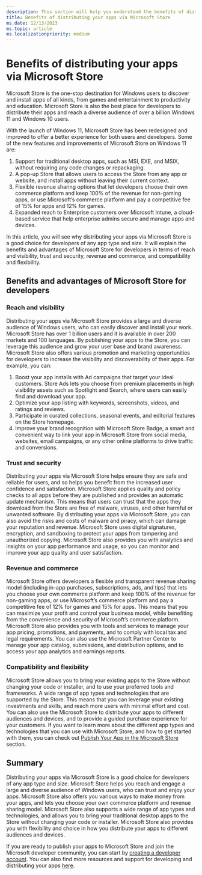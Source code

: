```yaml
---
description: This section will help you understand the benefits of distributing your apps through Microsoft Store.
title: Benefits of distributing your apps via Microsoft Store
ms.date: 12/13/2023
ms.topic: article
ms.localizationpriority: medium
---
```


# Benefits of distributing your apps via Microsoft Store

Microsoft Store is the one-stop destination for Windows users to discover and install apps of all kinds, from games and entertainment to productivity and education. Microsoft Store is also the best place for developers to distribute their apps and reach a diverse audience of over a billion Windows 11 and Windows 10 users.

With the launch of Windows 11, Microsoft Store has been redesigned and improved to offer a better experience for both users and developers. Some of the new features and improvements of Microsoft Store on Windows 11 are:

1. Support for traditional desktop apps, such as MSI, EXE, and MSIX, without requiring any code changes or repackaging.
2. A pop-up Store that allows users to access the Store from any app or website, and install apps without leaving their current context.
3. Flexible revenue sharing options that let developers choose their own commerce platform and keep 100% of the revenue for non-gaming apps, or use Microsoft’s commerce platform and pay a competitive fee of 15% for apps and 12% for games.
4. Expanded reach to Enterprise customers over Microsoft Intune, a cloud-based service that help enterprise admins secure and manage apps and devices.

In this article, you will see why distributing your apps via Microsoft Store is a good choice for developers of any app type and size. It will explain the benefits and advantages of Microsoft Store for developers in terms of reach and visibility, trust and security, revenue and commerce, and compatibility and flexibility.


## Benefits and advantages of Microsoft Store for developers

### Reach and visibility

Distributing your apps via Microsoft Store provides a large and diverse audience of Windows users, who can easily discover and install your work. Microsoft Store has over 1 billion users and it is available in over 200 markets and 100 languages. By publishing your apps to the Store, you can leverage this audience and grow your user base and brand awareness.
Microsoft Store also offers various promotion and marketing opportunities for developers to increase the visibility and discoverability of their apps. For example, you can:
1. Boost your app installs with Ad campaigns that target your ideal customers. Store Ads lets you choose from premium placements in high visibility assets such as Spotlight and Search, where users can easily find and download your app. 
2. Optimize your app listing with keywords, screenshots, videos, and ratings and reviews.
3. Participate in curated collections, seasonal events, and editorial features on the Store homepage.
4. Improve your brand recognition with Microsoft Store Badge, a smart and convenient way to link your app in Microsoft Store from social media, websites, email campaigns, or any other online platforms to drive traffic and conversions. 

### Trust and security

Distributing your apps via Microsoft Store helps ensure they are safe and reliable for users, and so helps you benefit from the increased user confidence and satisfaction. Microsoft Store applies quality and policy checks to all apps before they are published and provides an automatic update mechanism. This means that users can trust that the apps they download from the Store are free of malware, viruses, and other harmful or unwanted software.
By distributing your apps via Microsoft Store, you can also avoid the risks and costs of malware and piracy, which can damage your reputation and revenue. Microsoft Store uses digital signatures, encryption, and sandboxing to protect your apps from tampering and unauthorized copying. Microsoft Store also provides you with analytics and insights on your app performance and usage, so you can monitor and improve your app quality and user satisfaction.

### Revenue and commerce

Microsoft Store offers developers a flexible and transparent revenue sharing model (including in-app purchases, subscriptions, ads, and tips) that lets you choose your own commerce platform and keep 100% of the revenue for non-gaming apps, or use Microsoft’s commerce platform and pay a competitive fee of 12% for games and 15% for apps. This means that you can maximize your profit and control your business model, while benefiting from the convenience and security of Microsoft’s commerce platform.
Microsoft Store also provides you with tools and services to manage your app pricing, promotions, and payments, and to comply with local tax and legal requirements. You can also use the Microsoft Partner Center to manage your app catalog, submissions, and distribution options, and to access your app analytics and earnings reports.

### Compatibility and flexibility

Microsoft Store allows you to bring your existing apps to the Store without changing your code or installer, and to use your preferred tools and frameworks. A wide range of app types and technologies that are supported by the Store. This means that you can leverage your existing investments and skills, and reach more users with minimal effort and cost. You can also use the Microsoft Store to distribute your apps to different audiences and devices, and to provide a guided purchase experience for your customers. If you want to learn more about the different app types and technologies that you can use with Microsoft Store, and how to get started with them, you can check out [Publish Your App in the Microsoft Store](https://go.microsoft.com/fwlink/?linkid=2247663) section. 

## Summary

Distributing your apps via Microsoft Store is a good choice for developers of any app type and size. Microsoft Store helps you reach and engage a large and diverse audience of Windows users, who can trust and enjoy your apps. Microsoft Store also offers you various ways to make money from your apps, and lets you choose your own commerce platform and revenue sharing model. Microsoft Store also supports a wide range of app types and technologies, and allows you to bring your traditional desktop apps to the Store without changing your code or installer. Microsoft Store also provides you with flexibility and choice in how you distribute your apps to different audiences and devices.

If you are ready to publish your apps to Microsoft Store and join the Microsoft developer community, you can start by [creating a developer account](https://go.microsoft.com/fwlink/?linkid=2254524). You can also find more resources and support for developing and distributing your apps [here](https://go.microsoft.com/fwlink/?linkid=2256201).



